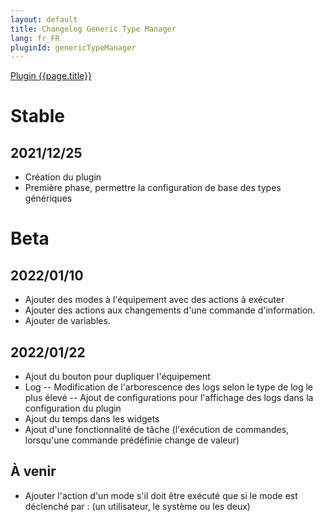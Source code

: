 ```yaml
---
layout: default
title: Changelog Generic Type Manager
lang: fr_FR
pluginId: genericTypeManager
---
```


<div id="title">
<a href="../../../{{site.baseurl}}/{{page.pluginId}}/{{page.lang}}">Plugin {{page.title}}</a>
</div>

# Stable
## 2021/12/25
- Création du plugin
- Première phase, permettre la configuration de base des types génériques

# Beta
## 2022/01/10
- Ajouter des modes à l'équipement avec des actions à exécuter
- Ajouter des actions aux changements d'une commande d'information.
- Ajouter de variables.
## 2022/01/22
- Ajout du bouton pour dupliquer l'équipement
- Log
-- Modification de l'arborescence des logs selon le type de log le plus élevé
-- Ajout de configurations pour l'affichage des logs dans la configuration du plugin
- Ajout du temps dans les widgets
- Ajout d'une fonctionnalité de tâche (l'exécution de commandes, lorsqu'une commande prédéfinie change de valeur)
## À venir
- Ajouter l'action d'un mode s'il doit être exécuté que si le mode est déclenché par : (un utilisateur, le système ou les deux)